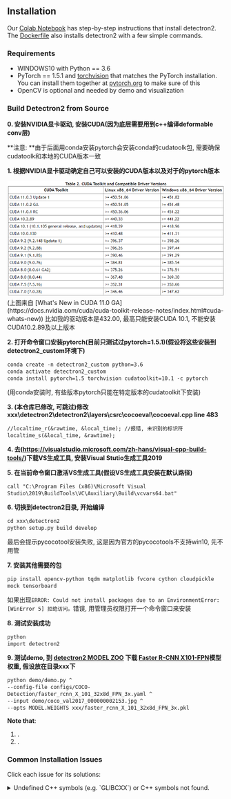 ## Installation

Our [Colab Notebook](https://colab.research.google.com/drive/16jcaJoc6bCFAQ96jDe2HwtXj7BMD_-m5)
has step-by-step instructions that install detectron2.
The [Dockerfile](docker)
also installs detectron2 with a few simple commands.

### Requirements
- WINDOWS10 with Python == 3.6
- PyTorch == 1.5.1 and [torchvision](https://github.com/pytorch/vision/) that matches the PyTorch installation.
  You can install them together at [pytorch.org](https://pytorch.org) to make sure of this
- OpenCV is optional and needed by demo and visualization


### Build Detectron2 from Source
**0. 安装NVIDIA显卡驱动, 安装CUDA(因为底层需要用到c++编译deformable conv层)**  
  
  **注意: **由于后面用conda安装pytorch会安装conda的cudatoolk包, 需要确保cudatoolk和本地的CUDA版本一致
  
  
**1. 根据NVIDIA显卡驱动确定自己可以安装的CUDA版本以及对于的pytorch版本**  
  
  <img src="introduce_materials/cuda_version.png" width="800" >  
  (上图来自 [What's New in CUDA 11.0 GA](https://docs.nvidia.com/cuda/cuda-toolkit-release-notes/index.html#cuda-whats-new))  
  比如我的驱动版本是432.00, 最高只能安装CUDA 10.1, 不能安装CUDA10.2.89及以上版本
  
  
**2. 打开命令窗口安装pytorch(目前只测试过pytorch=1.5.1)(假设将这些安装到detectron2_custom环境下)**  
```
conda create -n detectron2_custom python=3.6
conda activate detectron2_custom
conda install pytorch=1.5 torchvision cudatoolkit=10.1 -c pytorch
```
(用conda安装时, 有些版本pytorch只能在特定版本的cudatoolkit下安装)
  
  
**3. (**本仓库已修改, 可跳过**)修改xxx\detectron2\detectron2\layers\csrc\cocoeval\cocoeval.cpp line 483**  
```
//localtime_r(&rawtime, &local_time); //报错, 未识别的标识符
localtime_s(&local_time, &rawtime);
```
  
  
**4. 去(https://visualstudio.microsoft.com/zh-hans/visual-cpp-build-tools/)下载VS生成工具, 安装Visual Stutio生成工具2019**  
  
  
**5. 在当前命令窗口激活VS生成工具(假设VS生成工具安装在默认路径)**  
```
call "C:\Program Files (x86)\Microsoft Visual Studio\2019\BuildTools\VC\Auxiliary\Build\vcvars64.bat"
```
  
  
**6. 切换到detectron2目录, 开始编译**  
```
cd xxx\detectron2
python setup.py build develop
```
最后会提示pycocotool安装失败, 这是因为官方的pycocotools不支持win10, 先不用管
  
  
**7. 安装其他需要的包**  
```
pip install opencv-python tqdm matplotlib fvcore cython cloudpickle mock tensorboard
```
如果出现`ERROR: Could not install packages due to an EnvironmentError: [WinError 5] 拒绝访问。`错误, 用管理员权限打开一个命令窗口来安装
  
  
**8. 测试安装成功**  
```
python
import detectron2
```
  
  
**9. 测试demo, 到 [detectron2 MODEL ZOO](https://github.com/facebookresearch/detectron2/blob/master/MODEL_ZOO.md) 下载 [Faster R-CNN X101-FPN](https://dl.fbaipublicfiles.com/detectron2/COCO-Detection/faster_rcnn_X_101_32x8d_FPN_3x/139173657/model_final_68b088.pkl)模型权重, 假设放在目录xxx下**  

```
python demo/demo.py ^
--config-file configs/COCO-Detection/faster_rcnn_X_101_32x8d_FPN_3x.yaml ^
--input demo/coco_val2017_000000002153.jpg ^
--opts MODEL.WEIGHTS xxx/faster_rcnn_X_101_32x8d_FPN_3x.pkl
```
  
  
**Note that**:
1. .
2. .

### Common Installation Issues

Click each issue for its solutions:

<details>
<summary>
Undefined C++ symbols (e.g. `GLIBCXX`) or C++ symbols not found.
</summary>
<br/>
Usually it's because the library is compiled with a newer C++ compiler but run with an old C++ runtime.

This often happens with old anaconda.
Try `conda update libgcc`. Then rebuild detectron2.

The fundamental solution is to run the code with proper C++ runtime.
One way is to use `LD_PRELOAD=/path/to/libstdc++.so`.

</details>

